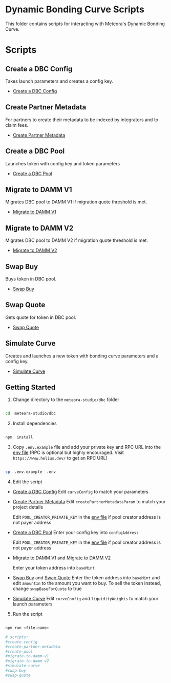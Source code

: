 # Dynamic Bonding Curve Scripts

  

This folder contains scripts for interacting with Meteora's Dynamic Bonding Curve.

  
  
  # Scripts

## Create a DBC Config

Takes launch parameters and creates a config key.

- [Create a DBC Config](./src/create-config.ts)

  

## Create Partner Metadata

  For partners to create their metadata to be indexed by integrators and to claim fees.

- [Create Partner Metadata](./src/create-partner-metadata.ts)

  

## Create a DBC Pool

  Launches token with config key and token parameters

- [Create a DBC Pool](./src/create-pool.ts)

  

## Migrate to DAMM V1

  
Migrates DBC pool to DAMM V1 if migration quote threshold is met.
- [Migrate to DAMM V1](./src/migrate-to-damm-v1.ts)

  

## Migrate to DAMM V2

  
Migrates DBC pool to DAMM V2 if migration quote threshold is met.
- [Migrate to DAMM V2](./src/migrate-to-damm-v2.ts)

  

## Swap Buy

  
Buys token in DBC pool.
- [Swap Buy](./src/swap-buy.ts)

  

## Swap Quote

  
Gets quote for token in DBC pool.
- [Swap Quote](./src/swap-quote.ts)

  

## Simulate Curve

  Creates and launches a new token with bonding curve parameters and a config key.
- [Simulate Curve](./src/simulate-curve.ts)

  
  
  

## Getting Started

  
1. Change directory to the `meteora-studio/dbc` folder

```bash

cd  meteora-studio/dbc

```

2. Install dependencies

```bash

npm  install

```

3. Copy `.env.example` file and add your private key and RPC URL into the [env file](./../../.env) (RPC is optional but highly encouraged. Visit `https://www.helius.dev/` to get an RPC URL)

```bash

cp  .env.example  .env

```

4. Edit the script
- [Create a DBC Config](./src/create-config.ts)
	Edit `curveConfig`  to match your parameters

- [Create Partner Metadata](./src/create-partner-metadata.ts)
		Edit `createPartnerMetadataParam` to match your project details
		
	Edit `POOL_CREATOR_PRIVATE_KEY` in the [env file]( ./../../env) if pool creator address is not payer address
		
- [Create a DBC Pool](./src/create-pool.ts)
	Enter your config key into  `configAddress` 
	
	Edit `POOL_CREATOR_PRIVATE_KEY` in the [env file]( ./../../env) if pool creator address is not payer address
	
- [Migrate to DAMM V1](./src/migrate-to-damm-v1.ts) and [Migrate to DAMM V2](./src/migrate-to-damm-v2.ts)

	Enter your token address into  `baseMint` 
	
	

- [Swap Buy](./src/swap-buy.ts) and  [Swap Quote](./src/swap-quote.ts)
	Enter the token address into `baseMint` and edit `amountIn`  to the amount you want to buy.
		To sell the token instead, change `swapBaseForQuote` to true
		
- [Simulate Curve](./src/simulate-curve.ts)
	Edit `curveConfig` and `liquidityWeights` to match your launch parameters

	
5. Run the script

```bash

npm run <file-name>

# scripts:
#create-config
#create-partner-metadata
#create-pool
#migrate-to-damm-v1
#migrate-to-damm-v2
#simulate-curve
#swap-buy
#swap-quote
```